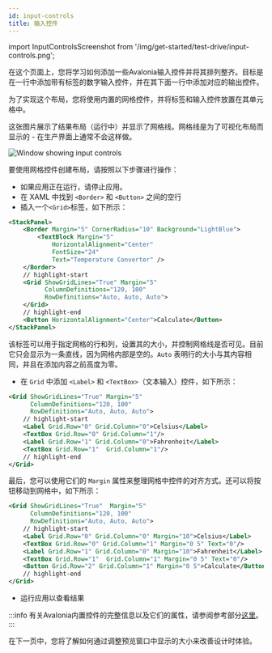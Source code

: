 ```yaml
---
id: input-controls
title: 输入控件
---
```


import InputControlsScreenshot from '/img/get-started/test-drive/input-controls.png';

在这个页面上，您将学习如何添加一些Avalonia输入控件并将其排列整齐。目标是在一行中添加带有标签的数字输入控件，并在其下面一行中添加对应的输出控件。

为了实现这个布局，您将使用内置的网格控件，并将标签和输入控件放置在其单元格中。

这张图片展示了结果布局（运行中）并显示了网格线。网格线是为了可视化布局而显示的 - 在生产界面上通常不会这样做。

<img className="center" src={InputControlsScreenshot} alt="Window showing input controls" />

要使用网格控件创建布局，请按照以下步骤进行操作：

- 如果应用正在运行，请停止应用。
- 在 XAML 中找到 `<Border>` 和 `<Button>` 之间的空行
- 插入一个`<Grid>`标签，如下所示：

```xml
<StackPanel>
    <Border Margin="5" CornerRadius="10" Background="LightBlue">
        <TextBlock Margin="5"
            HorizontalAlignment="Center"
            FontSize="24"
            Text="Temperature Converter" />
    </Border>
    // highlight-start
    <Grid ShowGridLines="True" Margin="5" 
          ColumnDefinitions="120, 100"
          RowDefinitions="Auto, Auto, Auto">
    </Grid>
    // highlight-end
    <Button HorizontalAlignment="Center">Calculate</Button>
</StackPanel>
```

该标签可以用于指定网格的行和列，设置其的大小，并控制网格线是否可见。目前它只会显示为一条直线，因为网格内部是空的。`Auto` 表明行的大小与其内容相同，并且在添加内容之前高度为零。

- 在 `Grid` 中添加 `<Label>` 和 `<TextBox>`（文本输入）控件，如下所示：

```xml
<Grid ShowGridLines="True" Margin="5"
      ColumnDefinitions="120, 100" 
      RowDefinitions="Auto, Auto, Auto">
    // highlight-start
    <Label Grid.Row="0" Grid.Column="0">Celsius</Label>
    <TextBox Grid.Row="0" Grid.Column="1"/>
    <Label Grid.Row="1" Grid.Column="0">Fahrenheit</Label>
    <TextBox Grid.Row="1"  Grid.Column="1"/>
    // highlight-end
</Grid>
```

最后，您可以使用它们的 `Margin` 属性来整理网格中控件的对齐方式。还可以将按钮移动到网格中，如下所示：

```xml
<Grid ShowGridLines="True"  Margin="5" 
      ColumnDefinitions="120, 100" 
      RowDefinitions="Auto, Auto, Auto">
    // highlight-start
    <Label Grid.Row="0" Grid.Column="0" Margin="10">Celsius</Label>
    <TextBox Grid.Row="0" Grid.Column="1" Margin="0 5" Text="0"/>
    <Label Grid.Row="1" Grid.Column="0" Margin="10">Fahrenheit</Label>
    <TextBox Grid.Row="1"  Grid.Column="1" Margin="0 5" Text="0"/>
    <Button Grid.Row="2" Grid.Column="1" Margin="0 5">Calculate</Button>
    // highlight-end
</Grid>
```

- 运行应用以查看结果

:::info
有关Avalonia内置控件的完整信息以及它们的属性，请参阅参考部分[这里](../../reference/controls/)。
:::

在下一页中，您将了解如何通过调整预览窗口中显示的大小来改善设计时体验。
